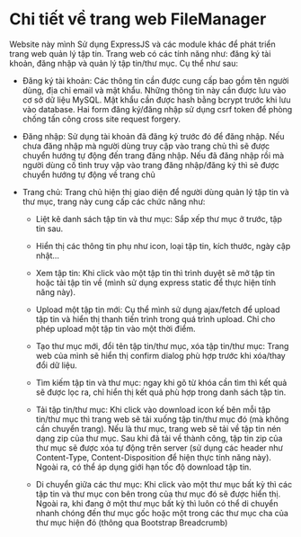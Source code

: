 # Chi tiết về trang web FileManager
Website này mình Sử dụng ExpressJS và các module khác để phát triển trang web quản lý tập tin. Trang 
web có các tính năng như: đăng ký tài khoản, đăng nhập và quản lý tập tin/thư mục. Cụ thể như sau:
  
  - Đăng ký tài khoản: Các thông tin cần được cung cấp bao gồm tên người dùng, địa chỉ
email và mật khẩu. Những thông tin này cần được lưu vào cơ sở dữ liệu MySQL. Mật 
khẩu cần được hash bằng bcrypt trước khi lưu vào database. Hai form đăng ký/đăng nhập sử dụng csrf token để phòng chống 
tấn công cross site request forgery.

  - Đăng nhập: Sử dụng tài khoản đã đăng ký trước đó để đăng nhập. Nếu chưa đăng 
nhập mà người dùng truy cập vào trang chủ thì sẽ được chuyển hướng tự động đến trang đăng nhập. Nếu đã đăng nhập rồi mà người dùng cố tình truy vập vào trang 
đăng nhập/đăng ký thì sẽ được chuyển hướng tự động về trang chủ

  - Trang chủ: Trang chủ hiện thị giao diện để người dùng quản lý tập tin và thư mục, 
trang này cung cấp các chức năng như:

    - Liệt kê danh sách tập tin và thư mục: Sắp xếp thư mục ở trước, tập tin sau. 
    - Hiển thị các thông tin phụ như icon, loại tập tin, kích thước, ngày cập nhật…
    - Xem tập tin: Khi click vào một tập tin thì trình duyệt sẽ mở tập tin hoặc tải tập 
    tin về (mình sử dụng express static để thực hiện tính năng này).
    - Upload một tập tin mới: Cụ thể mình sử dụng ajax/fetch để upload tập tin và hiển thị thanh 
    tiến trình trong quá trình upload. Chỉ cho phép upload một tập tin vào một thời điểm.
    - Tạo thư mục mới, đổi tên tập tin/thư mục, xóa tập tin/thư mục: Trang web của mình sẽ hiển thị
    confirm dialog phù hợp trước khi xóa/thay đổi dữ liệu.


    - Tìm kiếm tập tin và thư mục: ngay khi gõ từ khóa cần tìm thì kết quả sẽ được lọc ra, chỉ hiển thị kết quả phù hợp trong danh sách tập tin.
    - Tải tập tin/thư mục: Khi click vào download icon kế bên mỗi tập tin/thư mục thì trang web sẽ tải xuống tập tin/thư mục đó (mà không cần chuyển trang). Nếu là thư mục, trang web sẽ tải về tập tin nén dạng zip của thư mục. Sau khi đã tải về thành công, tập tin zip của thư mục sẽ được xóa tự động trên server (sử dụng các header như Content-Type, Content-Disposition để hiện thực tính năng này). Ngoài ra, có thể áp dụng giới hạn tốc độ download tập tin.
    - Di chuyển giữa các thư mục: Khi click vào một thư mục bất kỳ thì các tập tin và thư mục con bên trong của thư mục đó sẽ được hiển thị. Ngoài ra, khi đang  ở một thư mục bất kỳ thì luôn có thể di chuyển nhanh chóng đến thư mục gốc hoặc một trong các thư mục cha của thư mục hiện đó (thông qua Bootstrap Breadcrumb)
